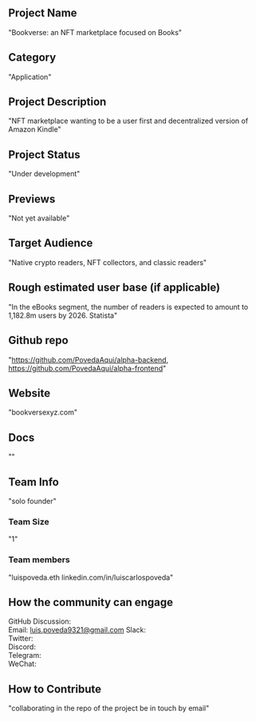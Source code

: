 ## Project Name <!-- Add your project name here with format "Project Name"-->
"Bookverse: an NFT marketplace focused on Books"
## Category 
<!--developer tooling, application, wallet, infrastructure, etc-->
"Application"
## Project Description
<!--Describe your project in a few sentences. -->
"NFT marketplace wanting to be a user first and decentralized version of Amazon Kindle"
## Project Status
<!--brainstorming, fundraising, under development, beta, shipped, etc-->
"Under development"
## Previews
<!--Add some screenshots to give a preview of your product-->
"Not yet available"
## Target Audience
<!--Describe who will be your project's users-->
"Native crypto readers, NFT collectors, and classic readers"
## Rough estimated user base (if applicable)
<!--How many users do you have right now?-->
"In the eBooks segment, the number of readers is expected to amount to 1,182.8m users by 2026. Statista"
## Github repo
<!--Attach a link to your GitHub repo if it's OSS-->
"https://github.com/PovedaAqui/alpha-backend, https://github.com/PovedaAqui/alpha-frontend"
## Website
<!--Link your website if available-->
"bookversexyz.com"
## Docs
<!--Including a link to your project docs!-->
""
## Team Info
<!-- Introduce your amazing team - how many team members are working on this project and who are they?-->
"solo founder"
### Team Size  
"1"
### Team members  
"luispoveda.eth
linkedin.com/in/luiscarlospoveda"
## How the community can engage
GitHub Discussion: <!--Start a disucssion with the community here: https://github.com/filecoin-project/community/discussions/new and attach the link!-->  
Email:  luis.poveda9321@gmail.com
Slack:  
Twitter:  
Discord:  
Telegram:  
WeChat:  

## How to Contribute
<!--How can the community contribute to your project?--> "collaborating in the repo of the project be in touch by email"
